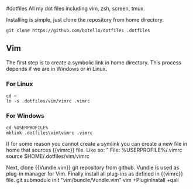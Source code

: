 #dotfiles
All my dot files including vim, zsh, screen, tmux.

Installing is simple, just clone the repository from home directory.

    git clone https://github.com/botello/dotfiles .dotfiles

## Vim
The first step is to create a symbolic link in home directory. This process
depends if we are in Windows or in Linux.

### For Linux
    cd ~
    ln -s .dotfiles/vim/vimrc .vimrc

### For Windows
    cd %USERPROFILE%
    mklink .dotfiles\vim\vimrc .vimrc

If for some reason you cannot create a symlink you can create a new file
in home that sources {{vimrc}} file. Like so:
    " File: %USERPROFILE%/.vimrc
    source $HOME/.dotfiles/vim/vimrc

Next, clone {{Vundle.vim}} git repository from github. Vundle is used as
plug-in manager for Vim. Finally install all plug-ins as defined in
{{vimrc}} file.
    git submodule init "vim/bundle/Vundle.vim"
    vim +PluginInstall +qall
